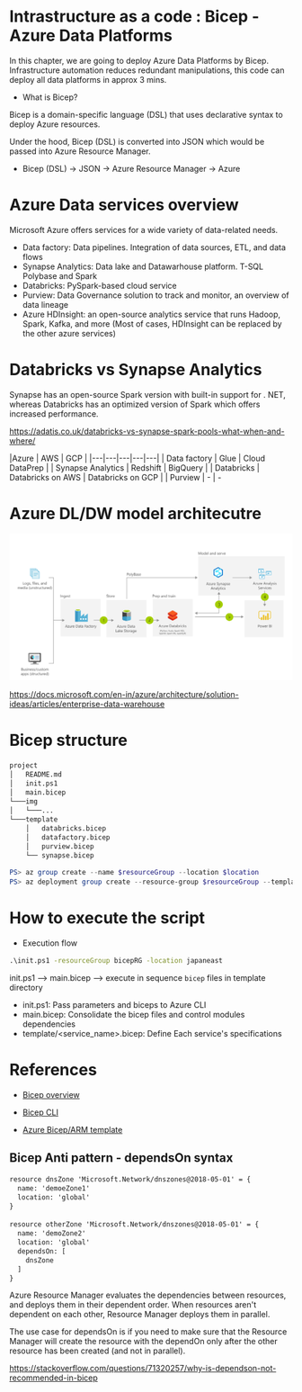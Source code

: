 
# Intrastructure as a code : Bicep - Azure Data Platforms

In this chapter, we are going to deploy Azure Data Platforms by Bicep. Infrastructure automation reduces redundant manipulations, this code can deploy all data platforms in approx 3 mins.

- What is Bicep?

Bicep is a domain-specific language (DSL) that uses declarative syntax to deploy Azure resources. 

Under the hood, Bicep (DSL) is converted into JSON which would be passed into Azure Resource Manager. 

- Bicep (DSL) -> JSON -> Azure Resource Manager -> Azure

# Azure Data services overview

Microsoft Azure offers services for a wide variety of data-related needs. 

- Data factory: Data pipelines. Integration of data sources, ETL, and data flows
- Synapse Analytics: Data lake and Datawarhouse platform. T-SQL Polybase and Spark
- Databricks: PySpark-based cloud service
- Purview: Data Governance solution to track and monitor, an overview of data lineage
- Azure HDInsight: an open-source analytics service that runs Hadoop, Spark, Kafka, and more (Most of cases, HDInsight can be replaced by the other azure services)

# Databricks vs Synapse Analytics

Synapse has an open-source Spark version with built-in support for . NET, whereas Databricks has an optimized version of Spark which offers increased performance.

https://adatis.co.uk/databricks-vs-synapse-spark-pools-what-when-and-where/

|Azure | AWS | GCP |
|---|---|---|---|---|
| Data factory | Glue | Cloud DataPrep |
| Synapse Analytics | Redshift | BigQuery |
| Databricks | Databricks on AWS | Databricks on GCP |
| Purview | - | -

# Azure DL/DW model architecutre 

 ![mda](img/modern-data-architecture.png "data architecture")

 https://docs.microsoft.com/en-in/azure/architecture/solution-ideas/articles/enterprise-data-warehouse

# Bicep structure

```
project
│   README.md
│   init.ps1    
│   main.bicep
└───img
│   └───...
└───template
    │   databricks.bicep
    │   datafactory.bicep
    │   purview.bicep
    └── synapse.bicep
```

```powershell
PS> az group create --name $resourceGroup --location $location
PS> az deployment group create --resource-group $resourceGroup --template-file .\main.bicep --parameters .\deploy.parameter.json
```

# How to execute the script

- Execution flow

```cmd
.\init.ps1 -resourceGroup bicepRG -location japaneast
```

init.ps1 --> main.bicep --> execute in sequence `bicep` files in template directory

- init.ps1: Pass parameters and biceps to Azure CLI
- main.bicep: Consolidate the bicep files and control modules dependencies 
- template/<service_name>.bicep: Define Each service's specifications

# References

- [Bicep overview](https://docs.microsoft.com/en-us/azure/azure-resource-manager/bicep/overview?tabs=bicep)

- [Bicep CLI](https://docs.microsoft.com/en-us/azure/azure-resource-manager/bicep/deploy-cli)

- [Azure Bicep/ARM template](https://docs.microsoft.com/en-us/azure/templates/)

## Bicep Anti pattern - dependsOn syntax

```
resource dnsZone 'Microsoft.Network/dnszones@2018-05-01' = {
  name: 'demoeZone1'
  location: 'global'
}

resource otherZone 'Microsoft.Network/dnszones@2018-05-01' = {
  name: 'demoZone2'
  location: 'global'
  dependsOn: [
    dnsZone
  ]
}
```

Azure Resource Manager evaluates the dependencies between resources, and deploys them in their dependent order. When resources aren't dependent on each other, Resource Manager deploys them in parallel.

The use case for dependsOn is if you need to make sure that the Resource Manager will create the resource with the dependOn only after the other resource has been created (and not in parallel).

https://stackoverflow.com/questions/71320257/why-is-dependson-not-recommended-in-bicep